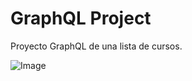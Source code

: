 # GraphQL Project

Proyecto GraphQL de una lista de cursos.

![Image](https://jcahuana.github.io/graphql/static/images/graphql-courses-demo.png)